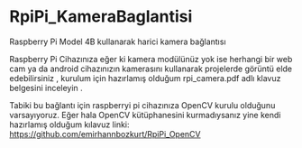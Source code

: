 # RpiPi_KameraBaglantisi
Raspberry Pi Model 4B kullanarak harici kamera bağlantısı

Raspberry Pi Cihazınıza eğer ki kamera modülünüz yok ise herhangi bir web cam ya da android cihazınızın kamerasını kullanarak projelerde görüntü elde edebilirsiniz , kurulum için hazırlamış olduğum rpi_camera.pdf adlı klavuz belgesini inceleyin .

Tabiki bu bağlantı için raspberryi pi cihazınıza OpenCV kurulu olduğunu varsayıyoruz. Eğer hala OpenCV kütüphanesini kurmadıysanız yine kendi hazırlamış olduğum kılavuz linki: https://github.com/emirhannbozkurt/RpiPi_OpenCV
